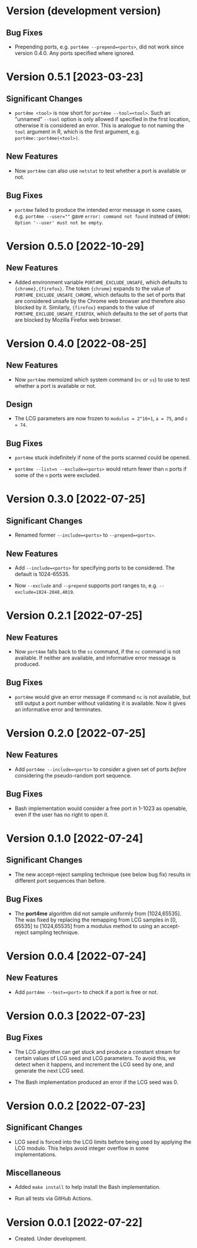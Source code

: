 # Version (development version)

## Bug Fixes

* Prepending ports, e.g. `port4me --prepend=<ports>`, did not
  work since version 0.4.0. Any ports specified where ignored.


# Version 0.5.1 [2023-03-23]

## Significant Changes

* `port4me <tool>` is now short for `port4me --tool=<tool>`.  Such an
  "unnamed" `--tool` option is only allowed if specified in the first
  location, otherwise it is considered an error.  This is analogue to
  not naming the `tool` argument in R, which is the first argument,
  e.g. `port4me::port4me(<tool>)`.

## New Features

* Now `port4me` can also use `netstat` to test whether a port is
  available or not.

## Bug Fixes

* `port4me` failed to produce the intended error message in some
  cases, e.g.  `port4me --user=""` gave `error: command not found`
  instead of `ERROR: Option '--user' must not be empty`.


# Version 0.5.0 [2022-10-29]

## New Features

* Added environment variable `PORT4ME_EXCLUDE_UNSAFE`, which defaults
  to `{chrome},{firefox}`.  The token `{chrome}` expands to the value
  of `PORT4ME_EXCLUDE_UNSAFE_CHROME`, which defaults to the set of
  ports that are considered unsafe by the Chrome web browser and
  therefore also blocked by it.  Similarly, `{firefox}` expands to the
  value of `PORT4ME_EXCLUDE_UNSAFE_FIXEFOX`, which defaults to the set
  of ports that are blocked by Mozilla Firefox web browser.


# Version 0.4.0 [2022-08-25]

## New Features

* Now `port4me` memoized which system command (`nc` or `ss`) to use to
  test whether a port is available or not.

## Design

* The LCG parameters are now frozen to `modulus = 2^16+1`, `a = 75`,
  and `c = 74`.

## Bug Fixes

* `port4me` stuck indefinitely if none of the ports scanned could be
  opened.

* `port4me --list=n --exclude=<ports>` would return fewer than `n`
  ports if some of the `n` ports were excluded.


# Version 0.3.0 [2022-07-25]

## Significant Changes

* Renamed former `--include=<ports>` to `--prepend=<ports>`.

## New Features

* Add `--include=<ports>` for specifying ports to be considered.
  The default is 1024-65535.

* Now `--exclude` and `--prepend` supports port ranges to, e.g.
  `--exclude=1024-2048,4019`.


# Version 0.2.1 [2022-07-25]

## New Features

* Now `port4me` falls back to the `ss` command, if the `nc` command is
  not available.  If neither are available, and informative error
  message is produced.
  
## Bug Fixes

* `port4me` would give an error message if command `nc` is not
  available, but still output a port number without validating it is
  available.  Now it gives an informative error and terminates.
  

# Version 0.2.0 [2022-07-25]

## New Features

* Add `port4me --include=<ports>` to consider a given set of ports
  _before_ considering the pseudo-random port sequence.

## Bug Fixes

* Bash implementation would consider a free port in 1-1023 as
  openable, even if the user has no right to open it.


# Version 0.1.0 [2022-07-24]

## Significant Changes

* The new accept-reject sampling technique (see below bug fix) results
  in different port sequences than before.

## Bug Fixes

* The **port4me** algorithm did not sample uniformly from
  [1024,65535].  The was fixed by replacing the remapping from LCG
  samples in [0, 65535] to [1024,65535] from a modulus method to using
  an accept-reject sampling technique.
  

# Version 0.0.4 [2022-07-24]

## New Features

* Add `port4me --test=<port>` to check if a port is free or not.


# Version 0.0.3 [2022-07-23]

## Bug Fixes

* The LCG algorithm can get stuck and produce a constant stream for
  certain values of LCG seed and LCG parameters.  To avoid this, we
  detect when it happens, and increment the LCG seed by one, and
  generate the next LCG seed.

* The Bash implementation produced an error if the LCG seed was 0.


# Version 0.0.2 [2022-07-23]

## Significant Changes

* LCG seed is forced into the LCG limits before being used by applying
  the LCG modulo.  This helps avoid integer overflow in some
  implementations.

## Miscellaneous

* Added `make install` to help install the Bash implementation.

* Run all tests via GitHub Actions.


# Version 0.0.1 [2022-07-22]

* Created. Under development.
